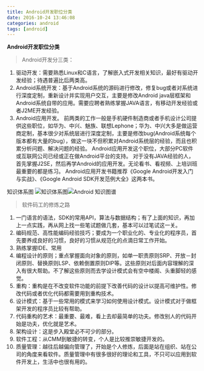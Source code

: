 ```yaml
---
title: Android开发职位分类
date: 2016-10-24 13:46:08
categories: android
tags: [android]
---
```

**Android开发职位分类**

> Android开发分三类：

 1. 驱动开发：需要熟悉Linux和C语言，了解嵌入式开发相关知识，最好有驱动开发经验；待遇普遍比后两类高。
 2. Android系统开发：基于Android系统的源码进行修改，修复bug或者对系统进行深度定制，重新设计并实现用户交互，主要是修改Android java层框架和Android系统自带的应用。需要应聘者熟练掌握JAVA语言，有移动开发经验或者J2ME开发经验。
 2. Android应用开发。
      前两类的工作一般是手机硬件制造商或者手机设计公司提供这些职位，如华为、中兴、魅族、联想Lephone；华为、中兴大多是做运营商定制，基本很少对系统层进行深度定制，主要是修改bug(Android系统每个版本都有大量的bug），做这一块不但积累对Android系统层的经验，而且也积累分析问题、解决问题的经验。
      Android应用开发这个职位，大部分PC软件或互联网公司已经或正在做Android平台的支持。
      对于没有JAVA经验的人，首先掌握J2SE，然后再学Android的应用开发。无论看书、看视频、上培训班最重要的都是练习。
      Android应用开发书籍推荐《Google Android开发入门与实战》、《Google Android SDK开发范例大全》这两本书。

知识体系图
![知识体系图][1]![Android 知识图谱][1]

> 软件码工的修炼之路

1. 一门语言的语法，SDK的常用API，算法与数据结构；有了上面的知识，再加上一点实践，再从网上找一些笔试题做几套，基本可以过笔试这一关。
2. 编码规范、高性能编码经验技巧；要成为一个职业化的、专业化的程序员，首先要养成良好的习惯，良好的习惯从规范化的点滴日常工作开始。
3. 熟练掌握IDE、常用
4. 编程设计的原则；重点掌握面向对象的原则，如单一职责原则SRP、开放－封闭原则、替换原则LSP、依赖倒置原则DIP等。这些原则对后面内容理解的深入有很大帮助。不了解这些原则而去学设计模式会有空中楼阁、头重脚轻的感觉。
5. 重构：重构是在不改变软件功能的前提下改善代码的设计以提高可维护性。修改代码或者优化代码都需要用到重构技术。
6. 设计模式：基于一些常用的模式来学习如何使用设计模式。设计模式对于做框架开发的程序员比较有帮助。
7. 代码重构的艺术：最重要、最难，看上去却最简单的功夫。修改别人的代码开始是功夫，优化就是艺术。
8. 架构设计：这是步入殿堂必不可少的部分。
9. 软件工程：从CMM到敏捷的转变，个人是比较推崇敏捷开发的。
10. 质量管理：越往后越偏向管理了，开始是个人修炼，后面是站在组织、站在公司的角度来看软件。质量管理中有很多很好的理论和工具，不只可以应用到软件开发上，生活中也很有用的。

  [1]: http://s11.sinaimg.cn/mw690/001OQFNvgy6I1dfhI4Wea&690
  [2]: http://img.blog.csdn.net/20141123154112649?watermark/2/text/aHR0cDovL2Jsb2cuY3Nkbi5uZXQveHl6X2xtbg==/font/5a6L5L2T/fontsize/400/fill/I0JBQkFCMA==/dissolve/70/gravity/SouthEast